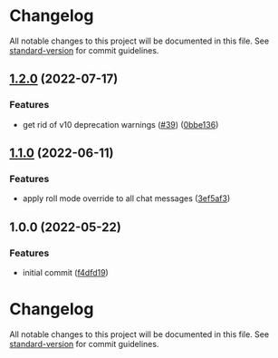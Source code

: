 # Changelog

All notable changes to this project will be documented in this file. See [standard-version](https://github.com/conventional-changelog/standard-version) for commit guidelines.

## [1.2.0](https://github.com/ghost-fvtt/per-actor-roll-mode/compare/v1.1.0...v1.2.0) (2022-07-17)


### Features

* get rid of v10 deprecation warnings ([#39](https://github.com/ghost-fvtt/per-actor-roll-mode/issues/39)) ([0bbe136](https://github.com/ghost-fvtt/per-actor-roll-mode/commit/0bbe136b8c82a1e4cd11a6feab2778df4492ba13))

## [1.1.0](https://github.com/ghost-fvtt/per-actor-roll-mode/compare/v1.0.0...v1.1.0) (2022-06-11)


### Features

* apply roll mode override to all chat messages ([3ef5af3](https://github.com/ghost-fvtt/per-actor-roll-mode/commit/3ef5af324b0ba0295becd2b68b40503386de683a))

## 1.0.0 (2022-05-22)


### Features

* initial commit ([f4dfd19](https://github.com/ghost-fvtt/per-actor-roll-mode/commit/f4dfd198be563c1fe59e8a7942f39b3fb3d7b735))

# Changelog

All notable changes to this project will be documented in this file. See [standard-version](https://github.com/conventional-changelog/standard-version) for commit guidelines.

